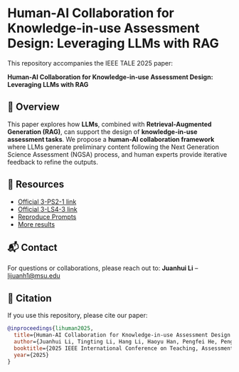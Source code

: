 # Human-AI Collaboration for Knowledge-in-use Assessment Design: Leveraging LLMs with RAG

This repository accompanies the IEEE TALE 2025 paper:

**Human-AI Collaboration for Knowledge-in-use Assessment Design: Leveraging LLMs with RAG**  

## 📖 Overview
This paper explores how **LLMs**, combined with **Retrieval-Augmented Generation (RAG)**, can support the design of **knowledge-in-use assessment tasks**. We propose a **human-AI collaboration framework** where LLMs generate preliminary content following the Next Generation Science Assessment (NGSA) process, and human experts provide iterative feedback to refine the outputs.  

## 📂 Resources
- [Official 3-PS2-1 link](https://www.nextgenscience.org/pe/3-ps2-1-motion-and-stability-forces-and-interactions)
- [Official 3-LS4-3 link](https://www.nextgenscience.org/pe/3-ls4-3-biological-evolution-unity-and-diversity)
- [Reproduce Prompts](https://docs.google.com/document/d/e/2PACX-1vTkL5niBgKeO-Dw2pd0YUfYL7bSHVXntcWtT2BWicq3UGxRk6kLUBrJk7RIkJpcPK4PX1u1onYnd8eM/pub)
- [More results](https://docs.google.com/document/d/e/2PACX-1vQQbWCMbgTnMQvSIhTJ6N11_yVne16Y3IPgMcSyi0YkUDrwlrXO-M6Q2bvKqse2rBXd3Ek-lJe8VKoK/pub)

## 📬 Contact
For questions or collaborations, please reach out to: **Juanhui Li** – lijuanh1@msu.edu


## 📄 Citation
If you use this repository, please cite our paper:

```bibtex
@inproceedings{lihuman2025,
  title={Human-AI Collaboration for Knowledge-in-use Assessment Design: Leveraging LLMs with RAG},
  author={Juanhui Li, Tingting Li, Hang Li, Haoyu Han, Pengfei He, Peng He† and Hui Liu},
  booktitle={2025 IEEE International Conference on Teaching, Assessment, and Learning for Engineering},
  year={2025}
}


